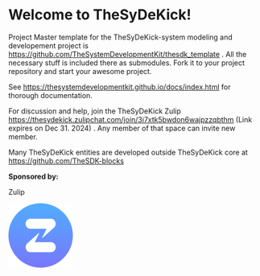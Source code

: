 # Welcome to TheSyDeKick!

Project Master template for the TheSyDeKick-system modeling and developement project is https://github.com/TheSystemDevelopmentKit/thesdk_template . All the necessary stuff is included there as submodules. Fork it to your project repository and start your awesome project. 

See https://thesystemdevelopmentkit.github.io/docs/index.html for thorough documentation.

For discussion and help, join the TheSyDeKick Zulip https://thesydekick.zulipchat.com/join/3i7xtk5bwdon6wajpzzqbthm (Link expires on Dec 31. 2024) . 
Any member of that space can invite new member.

Many TheSyDeKick entities are developed outside TheSyDeKick core at https://github.com/TheSDK-blocks

**Sponsored by:**

Zulip

![Alt text](https://github.com/TheSystemDevelopmentKit/.github/blob/main/profile/zulip-icon-128x128.png?raw=true)

